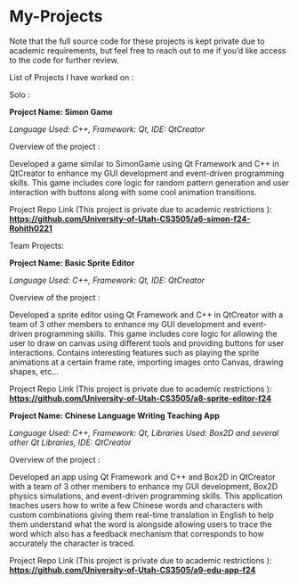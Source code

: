 # My-Projects

Note that the full source code for these projects is kept private due to academic requirements, but feel free to reach out to me if you’d like access to the code for further review.

List of Projects I have worked on :

Solo :

**Project Name: Simon Game**

_Language Used: C++,
Framework: Qt,
IDE: QtCreator_

Overview of the project :

Developed a game similar to SimonGame using Qt Framework and C++ in QtCreator to enhance my GUI development and event-driven programming skills. This game includes core logic for random pattern generation and 
user interaction with buttons along with some cool animation transitions.

Project Repo Link (This project is private due to academic restrictions ):
**https://github.com/University-of-Utah-CS3505/a6-simon-f24-Rohith0221**

Team Projects:

**Project Name: Basic Sprite Editor**

_Language Used: C++,
Framework: Qt,
IDE: QtCreator_

Overview of the project :

Developed a sprite editor using Qt Framework and C++ in QtCreator with a team of 3 other members to enhance my GUI development and event-driven programming skills. This game includes core logic for allowing the user to draw on canvas using different tools and 
providing buttons for user interactions. Contains interesting features such as playing the sprite animations at a certain frame rate, importing images onto Canvas, drawing shapes, etc...

Project Repo Link (This project is private due to academic restrictions ):
**https://github.com/University-of-Utah-CS3505/a8-sprite-editor-f24**

**Project Name: Chinese Language Writing Teaching App**

_Language Used: C++,
Framework: Qt,
Libraries Used: Box2D and several other Qt Libraries,
IDE: QtCreator_

Overview of the project :

Developed an app using Qt Framework and C++ and Box2D in QtCreator with a team of 3 other members to enhance my GUI development, Box2D physics simulations, and event-driven programming skills. This application teaches users how to write a few Chinese words and characters
with custom combinations giving them real-time translation in English to help them understand what the word is alongside allowing users to trace the word which also has a feedback mechanism that corresponds to how accurately the character is traced.

Project Repo Link (This project is private due to academic restrictions ):
**https://github.com/University-of-Utah-CS3505/a9-edu-app-f24**

